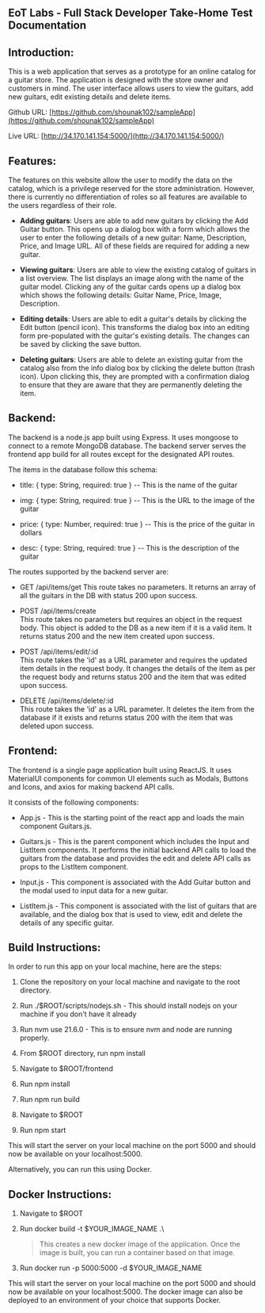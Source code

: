 ## **EoT Labs - Full Stack Developer Take-Home Test Documentation**

## Introduction:

This is a web application that serves as a prototype for an online
catalog for a guitar store. The application is designed with the store
owner and customers in mind. The user interface allows users to view the
guitars, add new guitars, edit existing details and delete items.

Github URL:
[https://github.com/shounak102/sampleApp](https://github.com/shounak102/sampleApp)

Live URL:
[http://34.170.141.154:5000/](http://34.170.141.154:5000/)

## Features:

The features on this website allow the user to modify the data on the
catalog, which is a privilege reserved for the store administration.
However, there is currently no differentiation of roles so all features
are available to the users regardless of their role.

-   **Adding guitars**: 
	Users are able to add new guitars by clicking
    the Add Guitar button. This opens up a dialog box with a form
    which allows the user to enter the following details of a new
    guitar: Name, Description, Price, and Image URL. All of these
    fields are required for adding a new guitar.

-   **Viewing guitars**:
    Users are able to view the existing catalog of
    guitars in a list overview. The list displays an image along with
    the name of the guitar model. Clicking any of the guitar cards
    opens up a dialog box which shows the following details: Guitar
    Name, Price, Image, Description.

-   **Editing details**:
    Users are able to edit a guitar's details by
    clicking the Edit button (pencil icon). This transforms the dialog
    box into an editing form pre-populated with the guitar's existing
    details. The changes can be saved by clicking the save button.

-   **Deleting guitars**:
    Users are able to delete an existing guitar
    from the catalog also from the info dialog box by clicking the
    delete button (trash icon). Upon clicking this, they are prompted
    with a confirmation dialog to ensure that they are aware that they
    are permanently deleting the item.

## Backend:

The backend is a node.js app built using Express. It uses mongoose to
connect to a remote MongoDB database. The backend server serves the
frontend app build for all routes except for the designated API routes.

The items in the database follow this schema:

-   title: { type: String, required: true } -- This is the name of the guitar

-   img: { type: String, required: true } -- This is the URL to the image of the guitar

-   price: { type: Number, required: true } -- This is the price of the guitar in dollars

-   desc: { type: String, required: true } -- This is the description of the guitar

The routes supported by the backend server are:

-   GET /api/items/get
    This route takes no parameters. It returns an array of all the
    guitars in the DB with status 200 upon success.

-   POST /api/items/create\
    This route takes no parameters but requires an object in the
    request body. This object is added to the DB as a new item if it
    is a valid item. It returns status 200 and the new item created
    upon success.

-   POST /api/items/edit/:id\
    This route takes the 'id' as a URL parameter and requires the
    updated item details in the request body. It changes the details
    of the item as per the request body and returns status 200 and the
    item that was edited upon success.

-   DELETE /api/items/delete/:id\
    This route takes the 'id' as a URL parameter. It deletes the item
    from the database if it exists and returns status 200 with the
    item that was deleted upon success.

## Frontend: 

The frontend is a single page application built using ReactJS. It uses
MaterialUI components for common UI elements such as Modals, Buttons and
Icons, and axios for making backend API calls.

It consists of the following components:

-   App.js - This is the starting point of the react app and loads the main component Guitars.js.

-   Guitars.js - This is the parent component which includes the Input and ListItem components. It performs the initial backend API calls to load the guitars from the database and provides the edit and delete API calls as props to the ListItem component.

-   Input.js - This component is associated with the Add Guitar button and the modal used to input data for a new guitar.

-   ListItem.js - This component is associated with the list of guitars that are available, and the dialog box that is used to view, edit and delete the details of any specific guitar.

## Build Instructions:

In order to run this app on your local machine, here are the steps:

1.  Clone the repository on your local machine and navigate to the root directory.

2.  Run ./\$ROOT/scripts/nodejs.sh - This should install nodejs on your machine if you don't have it already

3.  Run nvm use 21.6.0 - This is to ensure nvm and node are running properly.

4.  From \$ROOT directory, run npm install

5.  Navigate to \$ROOT/frontend

6.  Run npm install

7.  Run npm run build

8.  Navigate to \$ROOT

9.  Run npm start

This will start the server on your local machine on the port 5000 and
should now be available on your localhost:5000.

Alternatively, you can run this using Docker.

## Docker Instructions:

1.  Navigate to \$ROOT

2.  Run docker build -t \$YOUR_IMAGE_NAME .\
    > This creates a new docker image of the application. Once the image
    > is built, you can run a container based on that image.



3.  Run docker run -p 5000:5000 -d \$YOUR_IMAGE_NAME

This will start the server on your local machine on the port 5000 and
should now be available on your localhost:5000. The docker image can
also be deployed to an environment of your choice that supports Docker.
